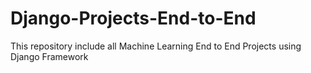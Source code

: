 # Django-Projects-End-to-End
This repository include all Machine Learning End to End Projects using Django Framework
